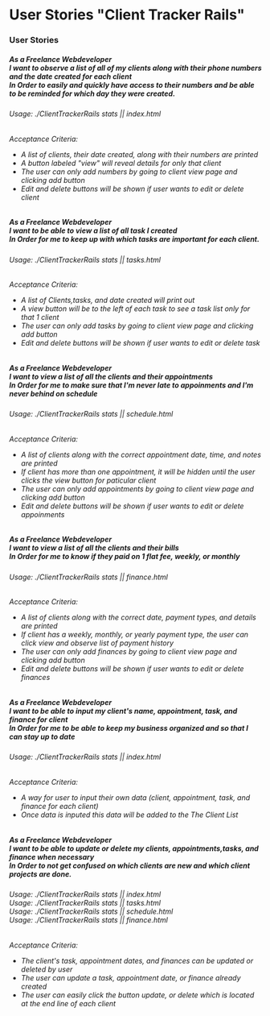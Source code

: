 User Stories "Client Tracker Rails"
=============
<h3>User Stories</h3>

<h5>
    As a Freelance Webdeveloper<br>
    I want to observe a list of all of my clients along with their phone numbers and the date created for each client<br>
    In Order to easily and quickly have access to their numbers and be able to be reminded
    for which day they were created.
<h5>

<h6>
    Usage: ./ClientTrackerRails stats || index.html
</h6>

<h6>Acceptance Criteria:<br>
    <ul>
        <li>A list of clients, their date created, along with their numbers are printed</li>
        <li>A button labeled "view" will reveal details for only that client</li>
        <li> The user can only add numbers by going to client view page and clicking add button</li>
        <li>Edit and delete buttons will be shown if user wants to edit or delete client</li>
    </ul>
</h6>

<h5>
    As a Freelance Webdeveloper<br>
    I want to be able to view a list of all task I created<br>
    In Order for me to keep up with which tasks are important for each client.
<h5>

<h6>
    Usage: ./ClientTrackerRails stats || tasks.html
</h6>

<h6>Acceptance Criteria:<br>
    <ul>
        <li>A list of Clients,tasks, and date created will print out</li>
        <li>A view button will be to the left of each task to see a task list only for that 1 client</li>
        <li> The user can only add tasks by going to client view page and clicking add button</li>
         <li>Edit and delete buttons will be shown if user wants to edit or delete task</li>
    </ul>
</h6>

<h5>
    As a Freelance Webdeveloper<br>
    I want to view a list of all the clients and their appointments<br>
    In Order for me to make sure that I'm never late to appoinments and I'm never behind on schedule
<h5>

<h6>
    Usage: ./ClientTrackerRails stats || schedule.html
</h6>

<h6>Acceptance Criteria:<br>
    <ul>
        <li> A list of clients along with the correct appointment date, time, and notes are printed</li>
        <li> If client has more than one appointment, it will be hidden until the user clicks the view button for paticular client </li>
        <li> The user can only add appointments by going to client view page and clicking add button</li>
         <li>Edit and delete buttons will be shown if user wants to edit or delete appoinments</li>
    </ul>
</h6>


<h5>
    As a Freelance Webdeveloper<br>
    I want to view a list of all the clients and their bills <br>
    In Order for me to know if they paid on 1 flat fee, weekly, or monthly
<h5>

<h6>
    Usage: ./ClientTrackerRails stats || finance.html
</h6>

<h6>Acceptance Criteria:<br>
    <ul>
        <li> A list of clients along with the correct date, payment types, and details are printed</li>
        <li> If client has a weekly, monthly, or yearly payment type, the user can click view and observe list of payment history </li>
        <li> The user can only add finances by going to client view page and clicking add button</li>
         <li>Edit and delete buttons will be shown if user wants to edit or delete finances</li>
    </ul>
</h6>

<h5>
    As a Freelance Webdeveloper<br>
    I want to be able to input my client's name, appointment, task, and finance for client<br>
    In Order for me to be able to keep my business organized and so that I can stay up to date
<h5>

<h6>
    Usage: ./ClientTrackerRails stats || index.html
</h6>

<h6>Acceptance Criteria:<br>
    <ul>
        <li>A way for user to input their own data (client, appointment, task, and finance for each client)</li>
        <li>Once data is inputed this data will be added to the The Client List</li>
    </ul>
</h6>
<h5>
    As a Freelance Webdeveloper<br>
    I want to be able to update or delete my clients, appointments,tasks, and finance when necessary<br>
    In Order to not get confused on which clients are new and which client projects are done.
<h5>

<h6>
    Usage: ./ClientTrackerRails stats || index.html<br>
    Usage: ./ClientTrackerRails stats || tasks.html<br>
    Usage: ./ClientTrackerRails stats || schedule.html<br>
    Usage: ./ClientTrackerRails stats || finance.html
</h6>

<h6>Acceptance Criteria:<br>
    <ul>
        <li>The client's task, appointment dates, and finances can be updated or deleted by user</li>
        <li>The user can update a task, appointment date, or finance already created</li>
        <li>The user can easily click the button update, or delete which is located at the end line of each client</li>
    </ul>
</h6>
